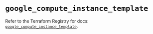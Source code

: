 # `google_compute_instance_template`

Refer to the Terraform Registry for docs: [`google_compute_instance_template`](https://registry.terraform.io/providers/hashicorp/google-beta/5.24.0/docs/resources/google_compute_instance_template).
